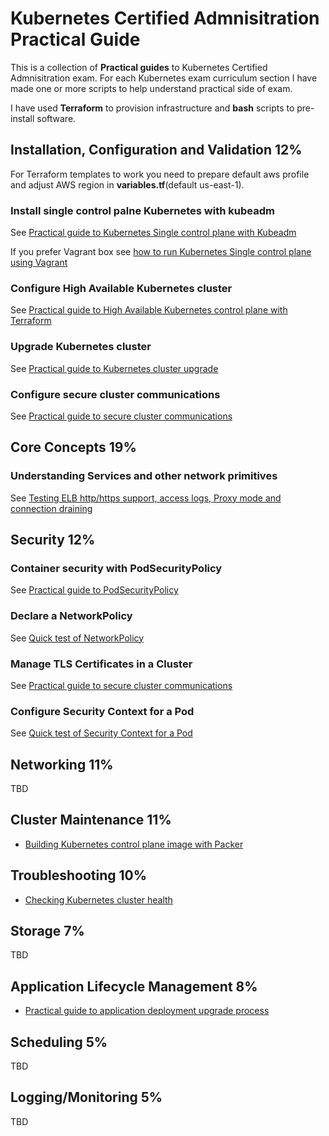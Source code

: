 # Kubernetes Certified Admnisitration Practical Guide

This is a collection of **Practical guides** to Kubernetes Certified Admnisitration exam. For each Kubernetes exam curriculum section I have made one or more scripts to help understand practical side of exam. 

I have used **Terraform** to provision infrastructure and **bash** scripts to pre-install software.

## Installation, Configuration and Validation 12%

For Terraform templates to work you need to prepare default aws profile and adjust AWS region in **variables.tf**(default us-east-1).

### Install single control palne Kubernetes with kubeadm

See [Practical guide to Kubernetes Single control plane with Kubeadm](kubeadm/single-control-plane/README.md)

If you prefer Vagrant box see [how to run Kubernetes Single control plane using Vagrant](vagrant/kubernetes/README.md)

### Configure High Available Kubernetes cluster

See [Practical guide to High Available Kubernetes control plane with Terraform](kubeadm/ha-control-plane/README.md)

### Upgrade Kubernetes cluster

See [Practical guide to Kubernetes cluster upgrade](kubeadm/upgrade-cluster/README.md)

### Configure secure cluster communications

See [Practical guide to secure cluster communications](guides/secure-cluster-communications.md)

## Core Concepts 19%

### Understanding Services and other network primitives

See [Testing ELB http/https support, access logs, Proxy mode and connection draining](apps/nginx/README.md)

## Security 12%

### Container security with PodSecurityPolicy

See [Practical guide to PodSecurityPolicy](security/podsecuritypolicy/README.md)

### Declare a NetworkPolicy

See [Quick test of NetworkPolicy](security/networkpolicy/README.md)

### Manage TLS Certificates in a Cluster

See [Practical guide to secure cluster communications](guides/secure-cluster-communications.md)

### Configure Security Context for a Pod

See [Quick test of Security Context for a Pod](security/securitycontext/README.md)

## Networking 11%

TBD

## Cluster Maintenance 11%

* [Building Kubernetes control plane image with Packer](packer/README.md)

## Troubleshooting 10%

* [Checking Kubernetes cluster health](guides/kubernetes-cluster-health.md)

## Storage 7%

TBD

## Application Lifecycle Management 8%

* [Practical guide to application deployment upgrade process](guides/Application%20life%20cycle%20management.md)

## Scheduling 5%

TBD

## Logging/Monitoring 5%

TBD
